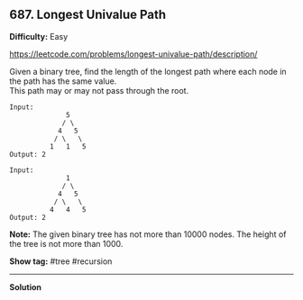## 687. Longest Univalue Path

**Difficulty:** Easy

https://leetcode.com/problems/longest-univalue-path/description/

Given a binary tree, find the length of the longest path where each node in the path has the same value. <br/>
This path may or may not pass through the root.

```
Input:
              5
             / \
            4   5
           / \   \
          1   1   5
Output: 2

Input:
              1
             / \
            4   5
           / \   \
          4   4   5
Output: 2
```

**Note:** The given binary tree has not more than 10000 nodes. The height of the tree is not more than 1000.

**Show tag:** \#tree \#recursion

-------------------------------------

**Solution** <br/>
